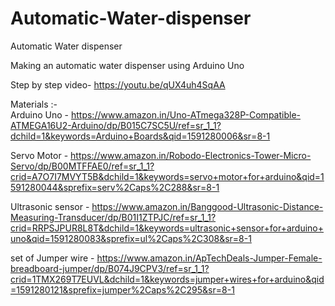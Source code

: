 # Automatic-Water-dispenser
Automatic Water dispenser

Making an automatic water dispenser using Arduino Uno 

Step by step video- https://youtu.be/qUX4uh4SqAA 

Materials :-  
Arduino Uno -  https://www.amazon.in/Uno-ATmega328P-Compatible-ATMEGA16U2-Arduino/dp/B015C7SC5U/ref=sr_1_1?dchild=1&keywords=Arduino+Boards&qid=1591280006&sr=8-1

Servo Motor -  https://www.amazon.in/Robodo-Electronics-Tower-Micro-Servo/dp/B00MTFFAE0/ref=sr_1_1?crid=A7O7I7MVYT5B&dchild=1&keywords=servo+motor+for+arduino&qid=1591280044&sprefix=serv%2Caps%2C288&sr=8-1

Ultrasonic sensor -  https://www.amazon.in/Banggood-Ultrasonic-Distance-Measuring-Transducer/dp/B01I1ZTPJC/ref=sr_1_1?crid=RRPSJPUR8L8T&dchild=1&keywords=ultrasonic+sensor+for+arduino+uno&qid=1591280083&sprefix=ul%2Caps%2C308&sr=8-1

set of Jumper wire -  https://www.amazon.in/ApTechDeals-Jumper-Female-breadboard-jumper/dp/B074J9CPV3/ref=sr_1_1?crid=1TMX269T7EUVL&dchild=1&keywords=jumper+wires+for+arduino&qid=1591280121&sprefix=jumper%2Caps%2C295&sr=8-1
